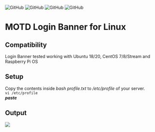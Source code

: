 ![GitHub](https://img.shields.io/github/license/d3athkai/MOTD-Login-Banner-for-Linux?style=plastic) ![GitHub](https://img.shields.io/badge/Ubuntu-18/20-green?style=plastic) ![GitHub](https://img.shields.io/badge/CentOS-7/8/Stream-green?style=plastic) ![GitHub](https://img.shields.io/badge/RaspberryPiOS-All-green?style=plastic) 

# MOTD Login Banner for Linux

## Compatibility
Login Banner tested working with Ubuntu 18/20, CentOS 7/8/Stream and Raspberry Pi OS  
  
## Setup
Copy the contents inside *bash profile.txt* to */etc/profile* of your server.  
`vi /etc/profile`  
***paste***  
  
## Output
![](https://github.com/d3athkai/MOTD-Login-Banner-for-Linux/blob/master/banner.jpg?raw=true)
